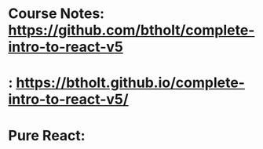 # Course Notes: https://github.com/btholt/complete-intro-to-react-v5
# : https://btholt.github.io/complete-intro-to-react-v5/

# Pure React:

